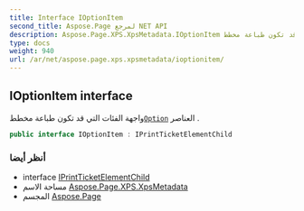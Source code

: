 ```yaml
---
title: Interface IOptionItem
second_title: Aspose.Page لمرجع NET API
description: Aspose.Page.XPS.XpsMetadata.IOptionItem واجهه المستخدم. واجهة الفئات التي قد تكون طباعة مخططOption العناصر .
type: docs
weight: 940
url: /ar/net/aspose.page.xps.xpsmetadata/ioptionitem/
---
```

## IOptionItem interface

واجهة الفئات التي قد تكون طباعة مخطط[`Option`](../option/) العناصر .

```csharp
public interface IOptionItem : IPrintTicketElementChild
```

### أنظر أيضا

* interface [IPrintTicketElementChild](../iprintticketelementchild/)
* مساحة الاسم [Aspose.Page.XPS.XpsMetadata](../../aspose.page.xps.xpsmetadata/)
* المجسم [Aspose.Page](../../)


